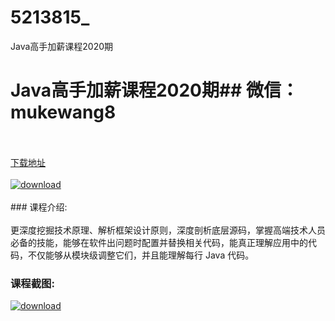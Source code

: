 # 5213815_
Java高手加薪课程2020期
# Java高手加薪课程2020期## 微信：mukewang8
<br/></br>[下载地址](http://www.36tz.cn/article/5213815 "下载地址")
<br/></br>[![download](http://36tz.cn/muke_img/2020_06_1-57-300x201.png "下载地址")](http://www.36tz.cn/article/5213815 "下载地址")
<br/></br>### 课程介绍:<br/></br>更深度挖掘技术原理、解析框架设计原则，深度剖析底层源码，掌握高端技术人员必备的技能，能够在软件出问题时配置并替换相关代码，能真正理解应用中的代码，不仅能够从模块级调整它们，并且能理解每行 Java 代码。

### 课程截图:
[![download](http://36tz.cn/muke_img/2020_06_2-64.png "下载地址")](http://www.36tz.cn/article/5213815 "下载地址")
